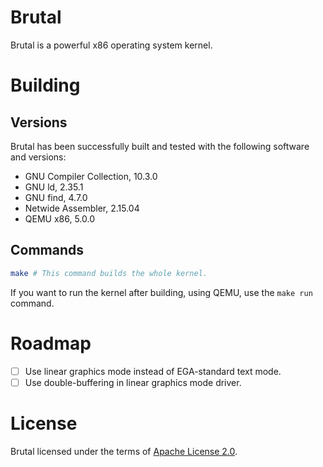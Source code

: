 # Brutal
Brutal is a powerful x86 operating system kernel.

# Building
## Versions
Brutal has been successfully built and tested with the following software and versions:
- GNU Compiler Collection, 10.3.0
- GNU ld, 2.35.1
- GNU find, 4.7.0
- Netwide Assembler, 2.15.04
- QEMU x86, 5.0.0

## Commands
```sh
make # This command builds the whole kernel. 
```
If you want to run the kernel after building, using QEMU, use the `make run` command.

# Roadmap
- [ ] Use linear graphics mode instead of EGA-standard text mode.
- [ ] Use double-buffering in linear graphics mode driver.

# License
Brutal licensed under the terms of [Apache License 2.0](http://www.apache.org/licenses/LICENSE-2.0).

